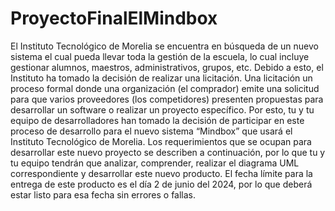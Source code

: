 # ProyectoFinalElMindbox
El Instituto Tecnológico de Morelia se encuentra en búsqueda de un nuevo sistema el cual pueda llevar toda la gestión de la escuela, lo cual incluye gestionar alumnos, maestros, administrativos, grupos, etc.
Debido a esto, el Instituto ha tomado la decisión de realizar una licitación. Una licitación un proceso formal donde una organización (el comprador) emite una solicitud para que varios proveedores (los competidores) presenten propuestas para desarrollar un software o realizar un proyecto específico.
Por esto, tu y tu equipo de desarrolladores han tomado la decisión de participar en este proceso de desarrollo para el nuevo sistema “Mindbox” que usará el Instituto Tecnológico de Morelia.
Los requerimientos que se ocupan para desarrollar este nuevo proyecto se describen a continuación, por lo que tu y tu equipo tendrán que analizar, comprender, realizar el diagrama UML correspondiente y desarrollar este nuevo producto. El fecha límite para la entrega de este producto es el día 2 de junio del 2024, por lo que deberá estar listo para esa fecha sin errores o fallas.
